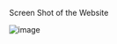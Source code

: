 Screen Shot of the Website


![image](https://github.com/user-attachments/assets/ef7f0932-3d06-41e4-9e34-947a453d51c2)
